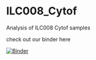 # ILC008_Cytof
Analysis of ILC008 Cytof samples

check out our binder here


[![Binder](http://mybinder.org/badge_logo.svg)](https://mybinder.org/v2/gh/RebeccaPPayne/ILC008_Cytof/main?urlpath=rstudio)
